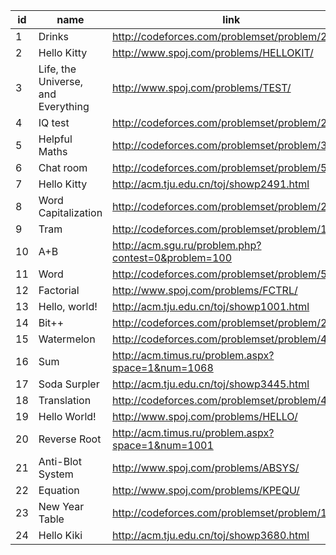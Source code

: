 |id|name|link|difficulty|
|---|---|---|---|
|1|Drinks|http://codeforces.com/problemset/problem/200/B||
|2|Hello Kitty|http://www.spoj.com/problems/HELLOKIT/||
|3|Life, the Universe, and Everything|http://www.spoj.com/problems/TEST/||
|4|IQ test|http://codeforces.com/problemset/problem/25/A||
|5|Helpful Maths|http://codeforces.com/problemset/problem/339/A||
|6|Chat room|http://codeforces.com/problemset/problem/58/A||
|7|Hello Kitty|http://acm.tju.edu.cn/toj/showp2491.html||
|8|Word Capitalization|http://codeforces.com/problemset/problem/281/A||
|9|Tram|http://codeforces.com/problemset/problem/116/A||
|10|A+B|http://acm.sgu.ru/problem.php?contest=0&problem=100||
|11|Word|http://codeforces.com/problemset/problem/59/A||
|12|Factorial|http://www.spoj.com/problems/FCTRL/||
|13|Hello, world!|http://acm.tju.edu.cn/toj/showp1001.html||
|14|Bit++|http://codeforces.com/problemset/problem/282/A||
|15|Watermelon|http://codeforces.com/problemset/problem/4/A||
|16|Sum|http://acm.timus.ru/problem.aspx?space=1&num=1068||
|17|Soda Surpler|http://acm.tju.edu.cn/toj/showp3445.html||
|18|Translation|http://codeforces.com/problemset/problem/41/A||
|19|Hello World!|http://www.spoj.com/problems/HELLO/||
|20|Reverse Root|http://acm.timus.ru/problem.aspx?space=1&num=1001||
|21|Anti-Blot System|http://www.spoj.com/problems/ABSYS/||
|22|Equation|http://www.spoj.com/problems/KPEQU/||
|23|New Year Table|http://codeforces.com/problemset/problem/140/A||
|24|Hello Kiki|http://acm.tju.edu.cn/toj/showp3680.html||
